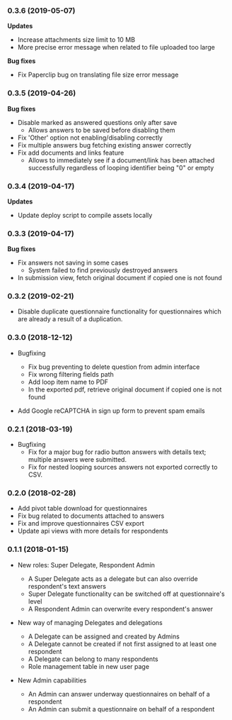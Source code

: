 ### 0.3.6 (2019-05-07)

**Updates**

* Increase attachments size limit to 10 MB
* More precise error message when related to file uploaded too large

**Bug fixes**

* Fix Paperclip bug on translating file size error message

### 0.3.5 (2019-04-26)

**Bug fixes**

* Disable marked as answered questions only after save
  - Allows answers to be saved before disabling them
* Fix 'Other' option not enabling/disabling correctly
* Fix multiple answers bug fetching existing answer correctly
* Fix add documents and links feature
  - Allows to immediately see if a document/link has been attached successfully regardless of looping identifier being "0" or empty

### 0.3.4 (2019-04-17)

**Updates**

* Update deploy script to compile assets locally

### 0.3.3 (2019-04-17)

**Bug fixes**

* Fix answers not saving in some cases
  - System failed to find previously destroyed answers
* In submission view, fetch original document if copied one is not found

### 0.3.2 (2019-02-21)

* Disable duplicate questionnaire functionality for questionnaires which are already a result of a duplication.

### 0.3.0 (2018-12-12)

* Bugfixing
  - Fix bug preventing to delete question from admin interface
  - Fix wrong filtering fields path
  - Add loop item name to PDF
  - In the exported pdf, retrieve original document if copied one is not found

* Add Google reCAPTCHA in sign up form to prevent spam emails

### 0.2.1 (2018-03-19)
* Bugfixing
  - Fix for a major bug for radio button answers with details text; multiple answers were submitted.
  - Fix for nested looping sources answers not exported correctly to CSV.

### 0.2.0 (2018-02-28)

* Add pivot table download for questionnaires
* Fix bug related to documents attached to answers
* Fix and improve questionnaires CSV export
* Update api views with more details for respondents

### 0.1.1 (2018-01-15)

* New roles: Super Delegate, Respondent Admin
  - A Super Delegate acts as a delegate but can also override respondent's text answers
  - Super Delegate functionality can be switched off at questionnaire's level
  - A Respondent Admin can overwrite every respondent's answer

* New way of managing Delegates and delegations
  - A Delegate can be assigned and created by Admins
  - A Delegate cannot be created if not first assigned to at least one respondent
  - A Delegate can belong to many respondents
  - Role management table in new user page

* New Admin capabilities
  - An Admin can answer underway questionnaires on behalf of a respondent
  - An Admin can submit a questionnaire on behalf of a respondent
